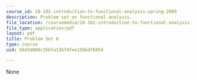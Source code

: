 ```yaml
---
course_id: 18-102-introduction-to-functional-analysis-spring-2009
description: Problem set on functional analysis.
file_location: /coursemedia/18-102-introduction-to-functional-analysis-spring-2009/56d3d866c35bfa13b74fee15bbdf6854_MIT18_102s09_pset06.pdf
file_type: application/pdf
layout: pdf
title: Problem Set 6
type: course
uid: 56d3d866c35bfa13b74fee15bbdf6854

---
```

None